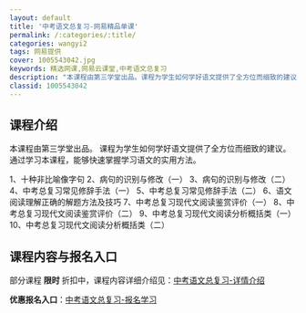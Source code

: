 ```yaml
---
layout: default
title: '中考语文总复习-网易精品单课'
permalink: /:categories/:title/
categories: wangyi2
tags: 网易提供
cover: 1005543042.jpg
keywords: 精选网课,网易云课堂,中考语文总复习
description: "本课程由第三学堂出品。课程为学生如何学好语文提供了全方位而细致的建议。通过学习本课程，能够快速掌握学习语文的实用方法。1、十种非比喻像字句2、病句的识别与修改（一）3、病句的识别与修改（二）"
classid: 1005543042
---
```


## 课程介绍

本课程由第三学堂出品。
课程为学生如何学好语文提供了全方位而细致的建议。通过学习本课程，能够快速掌握学习语文的实用方法。

1、十种非比喻像字句
2、病句的识别与修改（一）
3、病句的识别与修改（二）
4、中考总复习常见修辞手法（一）
5、中考总复习常见修辞手法（二）
6、语文阅读理解正确的解题方法及技巧
7、中考总复习现代文阅读鉴赏评价（一）
8、中考总复习现代文阅读鉴赏评价（二）
9、中考总复习现代文阅读分析概括类（一）
10、中考总复习现代文阅读分析概括类（二）

## 课程内容与报名入口

部分课程 **限时** 折扣中，课程内容详细介绍见：[中考语文总复习-详情介绍](https://study.163.com/course/introduction/1005543042.htm?share=1&shareId=1025206652&utm_campaign=share&utm_medium=iphoneShare&utm_source=&utm_u=1025206652)

**优惠报名入口**：[中考语文总复习-报名学习](https://study.163.com/course/introduction/1005543042.htm?share=1&shareId=1025206652&utm_campaign=share&utm_medium=iphoneShare&utm_source=&utm_u=1025206652)

